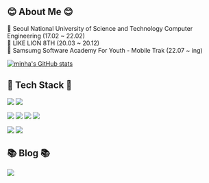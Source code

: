 ## 😊 About Me 😊
🏫 Seoul National University of Science and Technology Computer Engineering (17.02 ~ 22.02) <br>
🦁 LIKE LION 8TH (20.03 ~ 20.12) <br>
📱 Samsumg Software Academy For Youth - Mobile Trak (22.07 ~ ing) <br>

[![minha's GitHub stats](https://github-readme-stats.vercel.app/api?username=minha721&show_icons=true&theme=gruvbox)](https://github.com/anuraghazra/github-readme-stats)
<br>

## 🌳 Tech Stack 🌳
<img src="https://img.shields.io/badge/Kotlin-7F52FF?style=for-the-badge&logo=Kotlin&logoColor=white"/> <img src="https://img.shields.io/badge/Python-3776AB?style=for-the-badge&logo=Python&logoColor=white"/>
  
<img src="https://img.shields.io/badge/Android-3DDC84?style=for-the-badge&logo=Android&logoColor=white"/> <img src="https://img.shields.io/badge/jetpack-4285F4?style=for-the-badge&logo=jetpackcompose&logoColor=white"/> <img src="https://img.shields.io/badge/Postman-FF6C37?style=for-the-badge&logo=Postman&logoColor=white"/> <img src="https://img.shields.io/badge/Figma-F24E1E?style=for-the-badge&logo=Figma&logoColor=white"/>

<img src="https://img.shields.io/badge/Git-F05032?style=for-the-badge&logo=Git&logoColor=white"/> <img src="https://img.shields.io/badge/Github-181717?style=for-the-badge&logo=Github&logoColor=white"/>
<br>

## 📚 Blog 📚
<a href="https://velog.io/@alsgk721"><img src="https://img.shields.io/badge/velog-26C394?style=for-the-badge&logo=v&logoColor=white&link=https://velog.io/@alsgk721"/></a>
